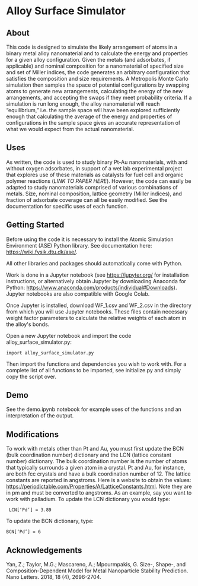 # Alloy Surface Simulator

## About

This code is designed to simulate the likely arrangement of atoms in a binary metal alloy nanomaterial and to calculate the energy and properties for a given alloy configuration. Given the metals (and adsorbates, if applicable) and nominal composition for a nanomaterial of specified size and set of Miller indices, the code generates an arbitrary configuration that satisfies the composition and size requirements. A Metropolis Monte Carlo simulation then samples the space of potential configurations by swapping atoms to generate new arrangements, calculating the energy of the new arrangements, and accepting the swaps if they meet probability criteria. If a simulation is run long enough, the alloy nanomaterial will reach “equilibrium,” i.e. the sample space will have been explored sufficiently enough that calculating the average of the energy and properties of configurations in the sample space gives an accurate representation of what we would expect from the actual nanomaterial. 

## Uses

As written, the code is used to study binary Pt-Au nanomaterials, with and without oxygen adsorbates, in support of a wet lab experimental project that explores use of these materials as catalysts for fuel cell and organic polymer reactions (*LINK TO PAPER HERE*). However, the code can easily be adapted to study nanomaterials comprised of various combinations of metals. Size, nominal composition, lattice geometry (Miller indices), and fraction of adsorbate coverage can all be easily modified.
See the documentation for specific uses of each function.

## Getting Started

Before using the code it is necessary to install the Atomic Simulation Environment (ASE) Python library. See documentation here: https://wiki.fysik.dtu.dk/ase/.

All other libraries and packages should automatically come with Python. 

Work is done in a Jupyter notebook (see https://jupyter.org/ for installation instructions, or alternatively obtain Jupyter by downloading Anaconda for Python: https://www.anaconda.com/products/individual#Downloads). Jupyter notebooks are also compatible with Google Colab. 

Once Jupyter is installed, download WF_1.csv and WF_2.csv in the directory from which you will use Jupyter notebooks. These files contain necessary weight factor parameters to calculate the relative weights of each atom in the alloy's bonds.

Open a new Jupyter notebook and import the code alloy_surface_simulator.py:
```
import alloy_surface_simulator.py
```
Then import the functions and dependencies you wish to work with. For a complete list of all functions to be imported, see initialize.py and simply copy the script over.

## Demo
See the demo.ipynb notebook for example uses of the functions and an interpretation of the output.

## Modifications

To work with metals other than Pt and Au, you must first update the BCN (bulk coordination number) dictionary and the LCN (lattice constant number) dictionary. The bulk coordination number is the number of atoms that typically surrounds a given atom in a crystal. Pt and Au, for instance, are both fcc crystals and have a bulk coordination number of 12. The lattice constants are reported in angstroms. Here is a website to obtain the values: https://periodictable.com/Properties/A/LatticeConstants.html. Note they are in pm and must be converted to angstroms.
As an example, say you want to work with palladium. To update the LCN dictionary you would type:
```
 LCN[‘Pd’] = 3.89
```
To update the BCN dictionary, type:
```
BCN[‘Pd’] = 6
```

## Acknowledgements

Yan, Z.; Taylor, M.G.; Mascareno, A.; Mpourmpakis, G. Size-, Shape-, and Composition-Dependent Model for Metal Nanoparticle Stability Prediction. Nano Letters. 2018, 18 (4), 2696-2704.
